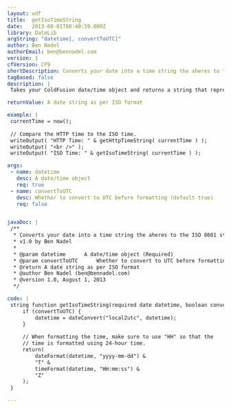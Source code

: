 ```yaml
---
layout: udf
title:  getIsoTimeString
date:   2013-08-01T08:40:59.000Z
library: DateLib
argString: "datetime[, convertToUTC]"
author: Ben Nadel
authorEmail: ben@bennadel.com
version: 1
cfVersion: CF9
shortDescription: Converts your date into a time string the aheres to the ISO 8601 standard (for use with some API calls).
tagBased: false
description: |
 Takes your ColdFusion date/time object and returns a string that represents the date in ISO 8601 complaint format. This separates the date/time values with a &quot;T&quot; and ends with the UTC-marker, &quot;Z&quot;. Since it uses the UTC-marker, it will convert your date/time into UTC, unless you tell it not to (using the optional argument).

returnValue: A date string as per ISO format

example: |
 currentTime = now();
 
 // Compare the HTTP time to the ISO time.
 writeOutput( "HTTP Time: " & getHttpTimeString( currentTime ) );
 writeOutput( "<br />" );
 writeOutput( "ISO Time: " & getIsoTimeString( currentTime ) );

args:
 - name: datetime
   desc: A date/time object
   req: true
 - name: convertToUTC
   desc: Whether to convert to UTC before formatting (default true)
   req: false


javaDoc: |
 /**
  * Converts your date into a time string the aheres to the ISO 8601 standard (for use with some API calls).
  * v1.0 by Ben Nadel
  * 
  * @param datetime      A date/time object (Required)
  * @param convertToUTC      Whether to convert to UTC before formatting (default true) (Optional)
  * @return A date string as per ISO format 
  * @author Ben Nadel (ben@bennadel.com) 
  * @version 1.0, August 1, 2013 
  */

code: |
 string function getIsoTimeString(required date datetime, boolean convertToUTC=true) {
     if (convertToUTC) {
         datetime = dateConvert("local2utc", datetime);
     }
 
     // When formatting the time, make sure to use "HH" so that the
     // time is formatted using 24-hour time.
     return(
         dateFormat(datetime, "yyyy-mm-dd") &
         "T" &
         timeFormat(datetime, "HH:mm:ss") &
         "Z"
     );
 }

---
```


